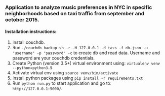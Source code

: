 ### Application to analyze music preferences in NYC in specific neighborhoods based on taxi traffic from september and october 2015.

#### Installation instructions:
1. Install couchdb.
2. Run `./couchdb_backup.sh -r -H 127.0.0.1 -d tass -f db.json -u "username" -p "password" -c` to create db and read data.
Username and password are your couchdb credentials.
3. Create Python (version 3.5+) virtual environment using: `virtualenv venv --python=python3.5`
4. Activate virtual env using `source venv/bin/activate`
5. Install python packages using `pip install -r requirements.txt`
6. Run `python run.py` to start application and go to: `http://127.0.0.1:5000/`.
